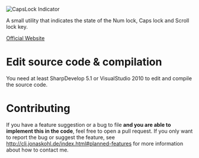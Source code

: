 ![CapsLock Indicator](http://cli.jonaskohl.de/capslock-indicator-logo.png)

A small utility that indicates the state of the Num lock, Caps lock and Scroll lock key.

[Official Website](http://cli.jonaskohl.de/index.html)

# Edit source code & compilation
You need at least SharpDevelop 5.1 or VisualStudio 2010 to edit and compile the source code.

# Contributing
If you have a feature suggestion or a bug to file **and you are able to implement this in the code**, feel free to open a pull request. If you only want to report the bug or suggest the feature, see http://cli.jonaskohl.de/index.html#planned-features for more information about how to contact me.

